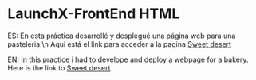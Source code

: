 # LaunchX-FrontEnd HTML

ES: En esta práctica desarrollé y desplegué una página web para una pasteleria.\n
Aqui está el link para acceder a la pagina [Sweet desert](https://mariomog.github.io/sweet-desert/)


EN: In this practice i had to develope and deploy a webpage for a bakery.
Here is the link to [Sweet desert](https://mariomog.github.io/sweet-desert/)
